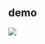 
## demo

<a href="https://web-platform-b9dypj.stackblitz.io"><img src="https://img.shields.io/badge/Stackblitz-100?&logo=stackblitz&color=1b8cfd&logoColor=white&style=for-the-badge&"/></a>

